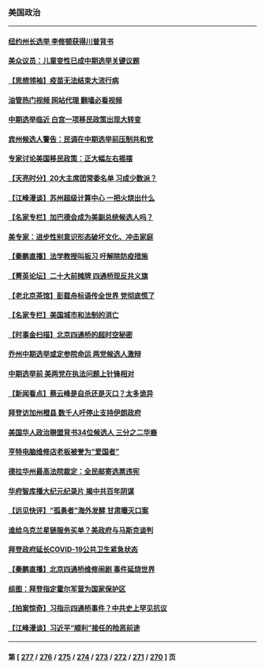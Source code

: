 ### 美国政治
---
#### [纽约州长选举 李修顿获得川普背书](../../pages/ncid1078159/n13846869.md?10171245) 
#### [美众议员：儿童变性已成中期选举关键议题](../../pages/ncid1078159/n13846779.md?10171245) 
#### [【思想领袖】疫苗无法结束大流行病](../../pages/ncid1078159/n13828447.md?10171245) 
#### [油管热门视频 网站代理 翻墙必看视频](http://132.145.103.77:81/youtube.html?10171245)
#### [中期选举临近 白宫一项移民政策出现大转变](../../pages/ncid1078159/n13846731.md?10171245) 
#### [宾州候选人警告：民调在中期选举前压制共和党](../../pages/ncid1078159/n13846711.md?10171245) 
#### [专家讨论美国移民政策：正大幅左右摇摆](../../pages/ncid1078159/n13846696.md?10171245) 
#### [【天亮时分】20大主席团常委名单 习成少数派？](../../pages/ncid1078159/n13846673.md?10171245) 
#### [【江峰漫谈】苏州超级计算中心 一把火烧出什么](../../pages/ncid1078159/n13846670.md?10171245) 
#### [【名家专栏】加巴德会成为美副总统候选人吗？](../../pages/ncid1078159/n13846619.md?10171245) 
#### [美专家：进步性别意识形态破坏文化、冲击家庭](../../pages/ncid1078159/n13846325.md?10171245) 
#### [【秦鹏直播】法学教授叫板习 吁解除防疫措施](../../pages/ncid1078159/n13846298.md?10171245) 
#### [【菁英论坛】二十大前摊牌 四通桥现反共义旗](../../pages/ncid1078159/n13846297.md?10171245) 
#### [【老北京茶馆】彭载舟标语传全世界 党彻底慌了](../../pages/ncid1078159/n13846293.md?10171245) 
#### [【名家专栏】美国城市和法制的消亡](../../pages/ncid1078159/n13846134.md?10171245) 
#### [【时事金扫描】北京四通桥的超时空秘密](../../pages/ncid1078159/n13845671.md?10171245) 
#### [乔州中期选举或定参院命运 两党候选人激辩](../../pages/ncid1078159/n13846173.md?10171245) 
#### [中期选举前 美两党在执法问题上针锋相对](../../pages/ncid1078159/n13846181.md?10171245) 
#### [【新闻看点】蔡云峰是自杀还是灭口？太多诡异](../../pages/ncid1078159/n13845587.md?10171245) 
#### [拜登访加州橙县 数千人吁停止支持伊朗政府](../../pages/ncid1078159/n13845868.md?10171245) 
#### [美国华人政治聨盟背书34位候选人 三分之二华裔](../../pages/ncid1078159/n13845859.md?10171245) 
#### [亨特电脑维修店老板被誉为“爱国者”](../../pages/ncid1078159/n13845842.md?10171245) 
#### [德拉华州最高法院裁定：全民邮寄选票违宪](../../pages/ncid1078159/n13845790.md?10171245) 
#### [华府智库播大纪元纪录片 揭中共百年阴谋](../../pages/ncid1078159/n13845707.md?10171245) 
#### [【远见快评】“孤勇者”海外发酵 甘肃曝灭口案](../../pages/ncid1078159/n13845659.md?10171245) 
#### [谁给乌克兰星链服务买单？美政府与马斯克谈判](../../pages/ncid1078159/n13845666.md?10171245) 
#### [拜登政府延长COVID-19公共卫生紧急状态](../../pages/ncid1078159/n13845684.md?10171245) 
#### [【秦鹏直播】北京四通桥维修闹剧 事件延烧世界](../../pages/ncid1078159/n13845681.md?10171245) 
#### [组图：拜登指定霍尔军营为国家保护区](../../pages/ncid1078159/n13845473.md?10171245) 
#### [【拍案惊奇】习指示四通桥事件？中共史上罕见抗议](../../pages/ncid1078159/n13845577.md?10171245) 
#### [【江峰漫谈】习近平“顺利”接任的险恶前途](../../pages/ncid1078159/n13845580.md?10171245) 

---
#### 第 [ [277](./277.md?10171245) / [276](./276.md?10171245) / [275](./275.md?10171245) / [274](./274.md?10171245) / [273](./273.md?10171245) / [272](./272.md?10171245) / [271](./271.md?10171245) / [270](./270.md?10171245) ] 页
